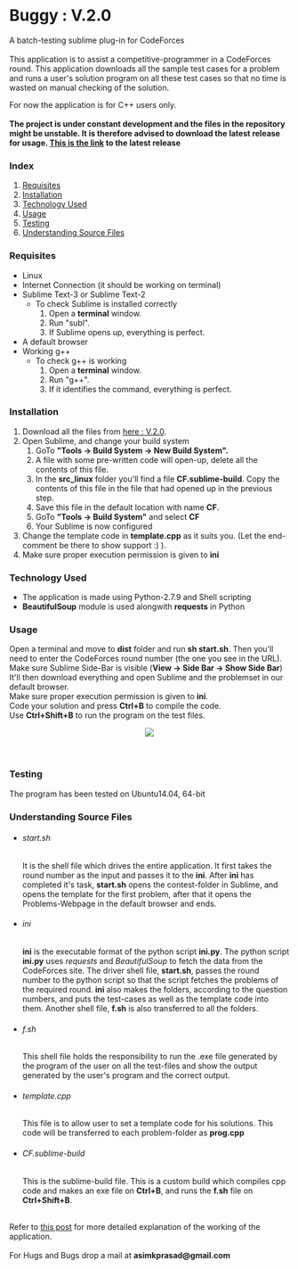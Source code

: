 <h1>Buggy : V.2.0</h1>

A batch-testing sublime plug-in for CodeForces
<br><br>
This application is to assist a competitive-programmer in a CodeForces round. This application downloads all the sample test cases for a problem and runs a user&#39;s solution program on all these test cases so that no time is wasted on manual checking of the solution.

For now the application is for C++ users only.
<br>
<br>
<b>The project is under constant development and the files in the repository might be unstable. It is therefore advised to download the latest release for usage. <a href="https://github.com/pakhandi/Buggy---Linux/archive/V.2.0.zip">This is the link</a> to the latest release</b>
<br>

<h3>Index</h3>
<ol>
<li><a href="#requisites">Requisites</a></li>
<li><a href="#installation">Installation</a></li>
<li><a href="#techused">Technology Used</a></li>
<li><a href="#usage">Usage</a></li>
<li><a href="#testing">Testing</a></li>
<li><a href="#understandingsourcefiles">Understanding Source Files</a></li>
</ol>

<a name="requisites"><h3>Requisites</h3></a>
<ul>
<li>Linux</li>
<li>Internet Connection (it should be working on terminal)</li>
<li>Sublime Text-3 or Sublime Text-2
	<ul>
	<li>To check Sublime is installed correctly
		<ol>
		<li>Open a <b>terminal</b> window.</li>
		<li>Run "subl".</li>
		<li>If Sublime opens up, everything is perfect.</li>
		</ol>
	</li>
	</ul>
</li>
<li>A default browser</li>
<li>Working g++
	<ul>
	<li>To check g++ is working
		<ol>
		<li>Open a <b>terminal</b> window.</li>
		<li>Run "g++".</li>
		<li>If it identifies the command, everything is perfect.</li>
		</ol>
	</li>
	</ul>
</li>
</ul>

<a name="installation"><h3>Installation</h3></a>
<ol>
<li>Download all the files from <a href="https://github.com/pakhandi/Buggy---Linux/archive/V.2.0.zip">here : V.2.0</a>.</li>
<li>Open Sublime, and change your build system
	<ol>
	<li>GoTo <b>"Tools -> Build System -> New Build System".</b></li>
	<li>A file with some pre-written code will open-up, delete all the contents of this file.</li>
	<li>In the <b>src_linux</b> folder you&#39;ll find a file <b>CF.sublime-build</b>. Copy the contents of this file in the file that had opened up in the previous step.</li>
	<li>Save this file in the default location with name <b>CF</b>.</li>
	<li>GoTo <b>"Tools -> Build System"</b> and select <b>CF</b> </li>
	<li>Your Sublime is now configured</li>
	</ol>
</li>
<li>Change the template code in <b>template.cpp</b> as it suits you. (Let the end-comment be there to show support :) ).</li>
<li>Make sure proper execution permission is given to <b>ini</b></li>
</ol>


<a name="techused"><h3>Technology Used</h3></a>
<ul>
<li>The application is made using Python-2.7.9 and Shell scripting</li>
<li><b>BeautifulSoup</b> module is used alongwith <b>requests</b> in Python</li>
</ul>

<a name="usage"><h3>Usage</h3></a>
Open a terminal and move to <b>dist</b> folder and run <b>sh start.sh</b>. Then you&#39;ll need to enter the CodeForces round number (the one you see in the URL).<br>
Make sure Sublime Side-Bar is visible (<b>View -> Side Bar -> Show Side Bar</b>)<br>
It'll then download everything and open Sublime and the problemset in our default browser.<br>
Make sure proper execution permission is given to <b>ini</b>. <br>
Code your solution and press <b>Ctrl+B</b> to compile the code.<br>
Use <b>Ctrl+Shift+B</b> to run the program on the test files.<br>
<center><img src="https://github.com/pakhandi/Buggy---Linux/blob/master/src_linux/CF.JPG?raw=true"></center>
<br><br>

<a name="testing"><h3>Testing</h3></a>
The program has been tested on Ubuntu14.04, 64-bit


<a name="understandingsourcefiles"><h3>Understanding Source Files</h3></a>
<ul>
<li>
<h6>start.sh</h6>
It is the shell file which drives the entire application. It first takes the round number as the input and passes it to the <b>ini</b>. After <b>ini</b> has completed it&#39;s task, <b>start.sh</b> opens the contest-folder in Sublime, and opens the template for the first problem, after that it opens the Problems-Webpage in the default browser and ends.
</li>
<li>
<h6>ini</h6>
<b>ini</b> is the executable format of the python script <b>ini.py</b>. The python script <b>ini.py</b> uses <i>requests</i> and <i>BeautifulSoup</i> to fetch the data from the CodeForces site. The driver shell file, <b>start.sh</b>, passes the round number to the python script so that the script fetches the problems of the required round. <b>ini</b> also makes the folders, according to the question numbers, and puts the test-cases as well as the template code into them. Another shell file, <b>f.sh</b> is also transferred to all the folders.
</li>
<li>
<h6>f.sh</h6>
This shell file holds the responsibility to run the .exe file generated by the program of the user on all the test-files and show the output generated by the user's program and the correct output.
</li>
<li>
<h6>template.cpp</h6>
This file is to allow user to set a template code for his solutions. This code will be transferred to each problem-folder as <b>prog.cpp</b>
</li>
<li>
<h6>CF.sublime-build</h6>
This is the sublime-build file. This is a custom build which compiles cpp code and makes an exe file on <b>Ctrl+B</b>, and runs the <b>f.sh</b> file on <b>Ctrl+Shift+B</b>.
</li>
</ul>
<br>
Refer to <a href="http://bugecode.com/post.php?pid=118" target="_blank">this post</a> for more detailed explanation of the working of the application.
<br>
<br>
For Hugs and Bugs drop a mail at <b>asimkprasad@gmail.com</b>

